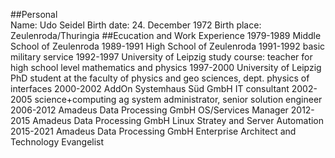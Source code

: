 ##Personal	
Name:	Udo Seidel
Birth date:	24. December 1972
Birth place:	Zeulenroda/Thuringia
##Ecucation and Work Experience
1979-1989	Middle School of Zeulenroda
1989-1991	High School of Zeulenroda
1991-1992	basic military service
1992-1997	University of Leipzig
study course: teacher for high school level
mathematics and physics
1997-2000	University of Leipzig
PhD student at the faculty of physics and
geo sciences, dept. physics of interfaces
2000-2002	AddOn Systemhaus Süd GmbH
IT consultant
2002-2005	science+computing ag
system administrator,
senior solution engineer
2006-2012	Amadeus Data Processing GmbH
OS/Services Manager
2012-2015 Amadeus Data Processing GmbH
Linux Stratey and Server Automation
2015-2021 Amadeus Data Processing GmbH
Enterprise Architect and Technology Evangelist

